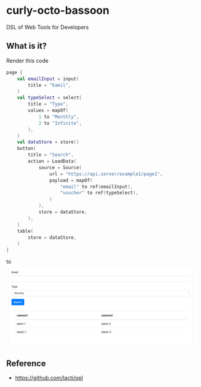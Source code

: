 # curly-octo-bassoon

DSL of Web Tools for Developers

## What is it?

Render this code

```kotlin
page {
    val emailInput = input(
        title = "Eamil",
    )
    val typeSelect = select(
        title = "Type",
        values = mapOf(
            1 to "Monthly",
            2 to "Infinite",
        ),
    )
    val dataStore = store()
    button(
        title = "Search",
        action = LoadData(
            source = Source(
                url = "https://api.server/example1/page1",
                payload = mapOf(
                    "email" to ref(emailInput),
                    "voucher" to ref(typeSelect),
                )
            ),
            store = dataStore,
        ),
    )
    table(
        store = dataStore,
    )
}
```
to
![](./images/img.png)

## Reference

* https://github.com/lacti/opl
